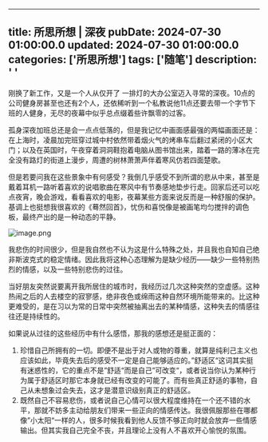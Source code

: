 <!--
 * @Author: Ender-Wiggin
 * @Date: 2024-07-30 00:38:00
 * @LastEditors: Ender-Wiggin
 * @LastEditTime: 2024-08-20 00:14:26
 * @Description:
-->
---
title: 所思所想 | 深夜
pubDate: 2024-07-30 01:00:00.0
updated: 2024-07-30 01:00:00.0
categories: ['所思所想']
tags: ['随笔']
description: ' '
---

刚换了新工作，又是一个人从仅开了 一排灯的大办公室迈入寻常的深夜。10点的公司健身房甚至也还有2个人，还依稀听到一个私教说他11点还要去带一个字节下班的人健身，无尽的夜幕中似乎总点缀着些许飘零的过客。

孤身深夜加班总还是会一点点低落的，但是我记忆中画面感最强的两幅画面还是：在上海时，凌晨加完班穿过城中村依然带着烟火气的烤串车后翻过紧闭的小区大门；以及在英国时，午夜穿着洞洞鞋抱着电脑从图书馆出来，踏着一路的薄冰在完全没有路灯的街道上漫步，周遭的树林萧萧声伴着寒风仿若四面楚歌。

但是若要问我在这些景象中有何感受？我倒几乎感受不到所谓的悲从中来，甚至是戴着耳机一路听着喜欢的说唱歌曲在寒风中有节奏感地垫步行走。回家后还可以吃点夜宵，晚会游戏，看看喜欢的电影，夜幕某些方面来说反而是一种舒服的保护。基调上也挺想我很喜欢的《蓦然回首》，忧伤和喜悦像是被画笔均匀搅拌的调色板，最终产出的是一种动态的平静。

![image.png](https://ender-picgo.oss-cn-shenzhen.aliyuncs.com/img/20240730001539.png)

我悲伤的时间很少，但是我自然也不认为这是什么特殊之处，并且我也自知自己绝非斯波克式的稳定情绪。因此我将这种心态理解为是缺少经历——缺少一些特别热烈的情感，以及一些特别悲伤的过往。

当好朋友突然说要离开我所居住的城市时，我经历过几次这种突然的空虚感。这种热闹之后的人去楼空的寂寥感，绝非夜色或绵雨这种自然环境所能带来的。比这种更难受的，是在习以为常的日常中突然被抽离出去的某种情感，这种失去的情感往往还是持续性的。

如果说从过往的这些经历中有什么感悟，那我的感想还是挺正面的：

1. 珍惜自己所拥有的一切。即便不是出于对人或物的尊重，就算是纯利己主义也应该如此，毕竟失去后的感受不一定是自己能够适应的。”舒适区“这词其实挺有迷惑性的，它的重点不是”舒适“而是自己”可改变“，或者说当你认为某种行为属于舒适区时那它本身就已经有改变的可能了。而有些真正舒适的事物，自己从未想象过会失去，这才是潜意识级别真正的舒适区。
2. 既然自己不容易悲伤，或者说自己心情可以很大程度维持在一个还不错的水平，那就不妨多主动给朋友们带来一些正向的情感传达。我很佩服那些在哪都像”小太阳“一样的人，很多时候我看到他人反馈不够正向时就会放弃一些情感输出。但其实我自己完全不丧，并且理论上没有人不喜欢开心愉悦的氛围。
